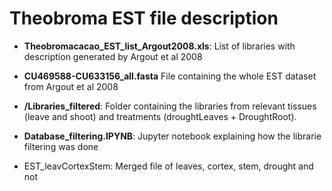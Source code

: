 # Theobroma EST file description
- **Theobromacacao_EST_list_Argout2008.xls**: List of libraries with description generated by Argout et al 2008
- **CU469588-CU633156_all.fasta** File containing the whole EST dataset from Argout et al 2008
- **/Libraries_filtered**: Folder containing the libraries from relevant tissues (leave and shoot) and treatments (droughtLeaves + DroughtRoot).
- **Database_filtering.IPYNB**: Jupyter notebook explaining how the librarie filtering was done

- EST_leavCortexStem: Merged file of leaves, cortex, stem, drought and not 